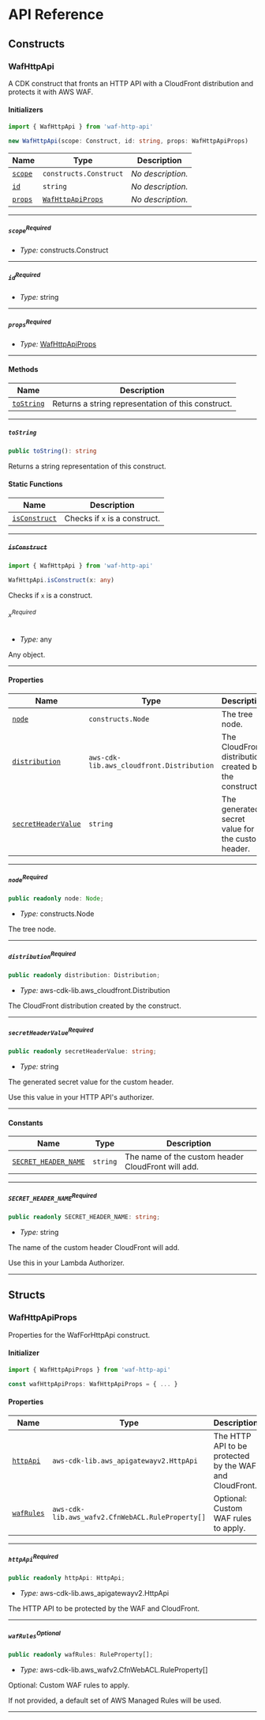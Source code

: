 # API Reference <a name="API Reference" id="api-reference"></a>

## Constructs <a name="Constructs" id="Constructs"></a>

### WafHttpApi <a name="WafHttpApi" id="waf-http-api.WafHttpApi"></a>

A CDK construct that fronts an HTTP API with a CloudFront distribution and protects it with AWS WAF.

#### Initializers <a name="Initializers" id="waf-http-api.WafHttpApi.Initializer"></a>

```typescript
import { WafHttpApi } from 'waf-http-api'

new WafHttpApi(scope: Construct, id: string, props: WafHttpApiProps)
```

| **Name** | **Type** | **Description** |
| --- | --- | --- |
| <code><a href="#waf-http-api.WafHttpApi.Initializer.parameter.scope">scope</a></code> | <code>constructs.Construct</code> | *No description.* |
| <code><a href="#waf-http-api.WafHttpApi.Initializer.parameter.id">id</a></code> | <code>string</code> | *No description.* |
| <code><a href="#waf-http-api.WafHttpApi.Initializer.parameter.props">props</a></code> | <code><a href="#waf-http-api.WafHttpApiProps">WafHttpApiProps</a></code> | *No description.* |

---

##### `scope`<sup>Required</sup> <a name="scope" id="waf-http-api.WafHttpApi.Initializer.parameter.scope"></a>

- *Type:* constructs.Construct

---

##### `id`<sup>Required</sup> <a name="id" id="waf-http-api.WafHttpApi.Initializer.parameter.id"></a>

- *Type:* string

---

##### `props`<sup>Required</sup> <a name="props" id="waf-http-api.WafHttpApi.Initializer.parameter.props"></a>

- *Type:* <a href="#waf-http-api.WafHttpApiProps">WafHttpApiProps</a>

---

#### Methods <a name="Methods" id="Methods"></a>

| **Name** | **Description** |
| --- | --- |
| <code><a href="#waf-http-api.WafHttpApi.toString">toString</a></code> | Returns a string representation of this construct. |

---

##### `toString` <a name="toString" id="waf-http-api.WafHttpApi.toString"></a>

```typescript
public toString(): string
```

Returns a string representation of this construct.

#### Static Functions <a name="Static Functions" id="Static Functions"></a>

| **Name** | **Description** |
| --- | --- |
| <code><a href="#waf-http-api.WafHttpApi.isConstruct">isConstruct</a></code> | Checks if `x` is a construct. |

---

##### ~~`isConstruct`~~ <a name="isConstruct" id="waf-http-api.WafHttpApi.isConstruct"></a>

```typescript
import { WafHttpApi } from 'waf-http-api'

WafHttpApi.isConstruct(x: any)
```

Checks if `x` is a construct.

###### `x`<sup>Required</sup> <a name="x" id="waf-http-api.WafHttpApi.isConstruct.parameter.x"></a>

- *Type:* any

Any object.

---

#### Properties <a name="Properties" id="Properties"></a>

| **Name** | **Type** | **Description** |
| --- | --- | --- |
| <code><a href="#waf-http-api.WafHttpApi.property.node">node</a></code> | <code>constructs.Node</code> | The tree node. |
| <code><a href="#waf-http-api.WafHttpApi.property.distribution">distribution</a></code> | <code>aws-cdk-lib.aws_cloudfront.Distribution</code> | The CloudFront distribution created by the construct. |
| <code><a href="#waf-http-api.WafHttpApi.property.secretHeaderValue">secretHeaderValue</a></code> | <code>string</code> | The generated secret value for the custom header. |

---

##### `node`<sup>Required</sup> <a name="node" id="waf-http-api.WafHttpApi.property.node"></a>

```typescript
public readonly node: Node;
```

- *Type:* constructs.Node

The tree node.

---

##### `distribution`<sup>Required</sup> <a name="distribution" id="waf-http-api.WafHttpApi.property.distribution"></a>

```typescript
public readonly distribution: Distribution;
```

- *Type:* aws-cdk-lib.aws_cloudfront.Distribution

The CloudFront distribution created by the construct.

---

##### `secretHeaderValue`<sup>Required</sup> <a name="secretHeaderValue" id="waf-http-api.WafHttpApi.property.secretHeaderValue"></a>

```typescript
public readonly secretHeaderValue: string;
```

- *Type:* string

The generated secret value for the custom header.

Use this value in your HTTP API's authorizer.

---

#### Constants <a name="Constants" id="Constants"></a>

| **Name** | **Type** | **Description** |
| --- | --- | --- |
| <code><a href="#waf-http-api.WafHttpApi.property.SECRET_HEADER_NAME">SECRET_HEADER_NAME</a></code> | <code>string</code> | The name of the custom header CloudFront will add. |

---

##### `SECRET_HEADER_NAME`<sup>Required</sup> <a name="SECRET_HEADER_NAME" id="waf-http-api.WafHttpApi.property.SECRET_HEADER_NAME"></a>

```typescript
public readonly SECRET_HEADER_NAME: string;
```

- *Type:* string

The name of the custom header CloudFront will add.

Use this in your Lambda Authorizer.

---

## Structs <a name="Structs" id="Structs"></a>

### WafHttpApiProps <a name="WafHttpApiProps" id="waf-http-api.WafHttpApiProps"></a>

Properties for the WafForHttpApi construct.

#### Initializer <a name="Initializer" id="waf-http-api.WafHttpApiProps.Initializer"></a>

```typescript
import { WafHttpApiProps } from 'waf-http-api'

const wafHttpApiProps: WafHttpApiProps = { ... }
```

#### Properties <a name="Properties" id="Properties"></a>

| **Name** | **Type** | **Description** |
| --- | --- | --- |
| <code><a href="#waf-http-api.WafHttpApiProps.property.httpApi">httpApi</a></code> | <code>aws-cdk-lib.aws_apigatewayv2.HttpApi</code> | The HTTP API to be protected by the WAF and CloudFront. |
| <code><a href="#waf-http-api.WafHttpApiProps.property.wafRules">wafRules</a></code> | <code>aws-cdk-lib.aws_wafv2.CfnWebACL.RuleProperty[]</code> | Optional: Custom WAF rules to apply. |

---

##### `httpApi`<sup>Required</sup> <a name="httpApi" id="waf-http-api.WafHttpApiProps.property.httpApi"></a>

```typescript
public readonly httpApi: HttpApi;
```

- *Type:* aws-cdk-lib.aws_apigatewayv2.HttpApi

The HTTP API to be protected by the WAF and CloudFront.

---

##### `wafRules`<sup>Optional</sup> <a name="wafRules" id="waf-http-api.WafHttpApiProps.property.wafRules"></a>

```typescript
public readonly wafRules: RuleProperty[];
```

- *Type:* aws-cdk-lib.aws_wafv2.CfnWebACL.RuleProperty[]

Optional: Custom WAF rules to apply.

If not provided, a default set of AWS Managed Rules will be used.

---



